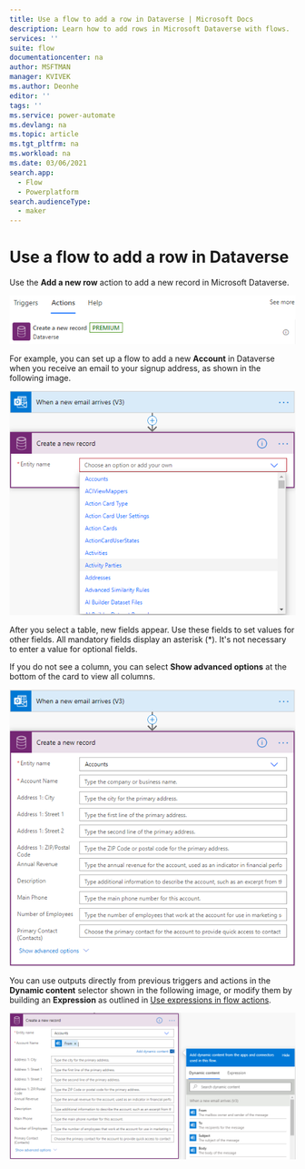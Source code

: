 ```yaml
---
title: Use a flow to add a row in Dataverse | Microsoft Docs
description: Learn how to add rows in Microsoft Dataverse with flows. 
services: ''
suite: flow
documentationcenter: na
author: MSFTMAN
manager: KVIVEK
ms.author: Deonhe
editor: ''
tags: ''
ms.service: power-automate
ms.devlang: na
ms.topic: article
ms.tgt_pltfrm: na
ms.workload: na
ms.date: 03/06/2021
search.app: 
  - Flow
  - Powerplatform
search.audienceType: 
  - maker
---
```


# Use a flow to add a row in Dataverse

Use the **Add a new row** action to add a new record in Microsoft Dataverse.

![Add a new row image](../media/create-row/42343b95404d44f600cd69059f9b1dc1.png)

For example, you can set up a flow to add a new **Account** in Dataverse when you receive an email to your signup address, as shown in the following image.

![A flow that adds a new row when an email arrives](../media/create-row/9e8d26806c2cf115d0261238fc53e874.png)

After you select a table, new fields appear. Use these fields to set values for other fields. All mandatory fields display an asterisk (\*). It's not necessary to enter a value for optional fields.

If you do not see a column, you can select **Show advanced options** at the bottom of the card to view all columns.

![Cards that shows all columns for the add a new row action](../media/create-row/1cbaa257cf19b641bc183652cd7731c8.png)

You can use outputs directly from previous triggers and actions in the **Dynamic content** selector shown in the following image, or modify them by building an **Expression** as outlined in [Use expressions in flow actions](https://flow.microsoft.com/en-us/blog/use-expressions-in-actions/).

![Dynamic content](../media/create-row/ce98d6e7a86d68dc7d68d16b503c5f38.png)




